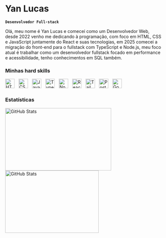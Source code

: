 # Yan Lucas

**`Desenvolvedor Full-stack`**

Olá, meu nome é Yan Lucas e comecei como um Desenvolvedor Web, desde 2022 venho me dedicando à programação, com foco em HTML, CSS e JavaScript juntamente do React e suas tecnologias, em 2025 comecei a migração do front-end para o fullstack com TypeScript e Node.js, meu foco atual é trabalhar como um desenvolvedor fullstack focado em performance e acessibilidade, tenho conhecimentos em SQL também.


### Minhas hard skills

<img align="left" alt="HTML" title="HTML" width="30px" style="padding-right: 10px" src="https://cdn.jsdelivr.net/gh/devicons/devicon@latest/icons/html5/html5-original-wordmark.svg" />

<img align="left" alt="CSS" title="CSS" width="30px" style="padding-right: 10px" src="https://cdn.jsdelivr.net/gh/devicons/devicon@latest/icons/css3/css3-original-wordmark.svg" />

<img align="left" alt="JavaScript" title="JavaScript" width="30px" style="padding-right: 10px" src="https://cdn.jsdelivr.net/gh/devicons/devicon@latest/icons/javascript/javascript-original.svg" />

<img align="left" alt="TypeScript" title="TypeScript" width="30px" style="padding-right: 10px" src="https://cdn.jsdelivr.net/gh/devicons/devicon@latest/icons/typescript/typescript-original.svg" />

<img align="left" alt="NodeJS" title="NodeJS" width="30px" style="padding-right: 10px" src="https://cdn.jsdelivr.net/gh/devicons/devicon@latest/icons/nodejs/nodejs-original-wordmark.svg" />

<img align="left" alt="React" title="React" width="30px" style="padding-right: 10px"  src="https://cdn.jsdelivr.net/gh/devicons/devicon@latest/icons/react/react-original-wordmark.svg" />

<img align="left" alt="Tailwind" title="Tailwind" width="30px" style="padding-right: 10px" src="https://cdn.jsdelivr.net/gh/devicons/devicon@latest/icons/tailwindcss/tailwindcss-original.svg" />

<img align="left" alt="Postgres" title="Postgres" width="30px" style="padding-right: 10px" src="https://cdn.jsdelivr.net/gh/devicons/devicon@latest/icons/postgresql/postgresql-original.svg" />

<img align="left" alt="Go" title="Go" width="30px" style="padding-right: 10px" src="https://cdn.jsdelivr.net/gh/devicons/devicon@latest/icons/go/go-original-wordmark.svg" />
            
    
<br/>
<br/>

### Estatísticas

<p>
  <img 
    align="left" 
    alt="GitHub Stats" 
    height="200" 
    width="340"
    style="padding-right: 10px;" 
    src="https://github-readme-stats.vercel.app/api?username=yanswo&show_icons=true&theme=tokyonight&locale=pt-br" 
  />

<img 
      align="left" 
      alt="GitHub Stats" 
      width="300"
      height="200" 
      src="https://github-readme-stats.vercel.app/api/top-langs/?username=yanswo&theme=tokyonight&layout=compact&custom_title=Tecnologias&langs_count=9" 
  />

</p>
